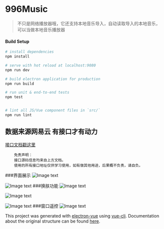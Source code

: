 # 996Music

> 不只是网络播放器哦，它还支持本地音乐导入，自动读取导入的本地音乐，可以当做本地音乐播放器

#### Build Setup

``` bash
# install dependencies
npm install

# serve with hot reload at localhost:9080
npm run dev

# build electron application for production
npm run build

# run unit & end-to-end tests
npm test


# lint all JS/Vue component files in `src/`
npm run lint

```

数据来源网易云 有接口才有动力
---
[接口文档戳这里](https://binaryify.github.io/NeteaseCloudMusicApi/#/?id=neteasecloudmusicapi)

```
    免责声明：
    接口源码信息均来自上方文档。
    使用的所有接口地址仅供学习使用，如有做其他用途，后果概不负责，请自负。
```
###界面展示
![Image text](https://raw.githubusercontent.com/xiaobinxxx/996-Music/exploit/static/1566043264(1).jpg)

![Image text](https://raw.githubusercontent.com/xiaobinxxx/996-Music/exploit/static/1566043320(1).jpg)
###换肤功能
![Image text](https://raw.githubusercontent.com/xiaobinxxx/996-Music/exploit/static/1566043336(1).jpg)

![Image text](https://raw.githubusercontent.com/xiaobinxxx/996-Music/exploit/static/1566043414(1).jpg)

![Image text](https://raw.githubusercontent.com/xiaobinxxx/996-Music/exploit/static/1566043505(1).jpg)
###窗口遥控
![Image text](https://raw.githubusercontent.com/xiaobinxxx/996-Music/exploit/static/1566043539(1).jpg)


This project was generated with [electron-vue](https://github.com/SimulatedGREG/electron-vue) using [vue-cli](https://github.com/vuejs/vue-cli). Documentation about the original structure can be found [here](https://simulatedgreg.gitbooks.io/electron-vue/content/index.html).
